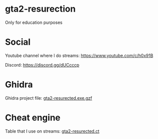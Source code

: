 # gta2-resurection

Only for education purposes

# Social

Youtube channel where I do streams: https://www.youtube.com/c/h0x91B

Discord: https://discord.gg/dUCcccp

# Ghidra

Ghidra project file: [gta2-resurected.exe.gzf](./gta2-resurected.exe.gzf)

# Cheat engine

Table that I use on streams: [gta2-resurected.ct](./gta2-resurected.ct)
